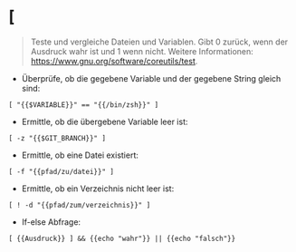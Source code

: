 # [

> Teste und vergleiche Dateien und Variablen.
> Gibt 0 zurück, wenn der Ausdruck wahr ist und 1 wenn nicht.
> Weitere Informationen: <https://www.gnu.org/software/coreutils/test>.

- Überprüfe, ob die gegebene Variable und der gegebene String gleich sind:

`[ "{{$VARIABLE}}" == "{{/bin/zsh}}" ]`

- Ermittle, ob die übergebene Variable leer ist:

`[ -z "{{$GIT_BRANCH}}" ]`

- Ermittle, ob eine Datei existiert:

`[ -f "{{pfad/zu/datei}}" ]`

- Ermittle, ob ein Verzeichnis nicht leer ist:

`[ ! -d "{{pfad/zum/verzeichnis}}" ]`

- If-else Abfrage:

`[ {{Ausdruck}} ] && {{echo "wahr"}} || {{echo "falsch"}}`

